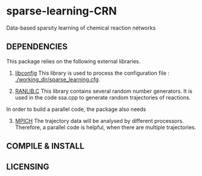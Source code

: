 # sparse-learning-CRN
Data-based sparsity learning of chemical reaction networks 


## DEPENDENCIES

This package relies on the following external libraries.
   
   1.	[libconfig](https://github.com/hyperrealm/libconfig)
   	This library is used to process the configuration file : [./working_dir/sparse_learning.cfg](./working_dir/sparse_learning.cfg).

   2.	[RANLIB.C](http://www.netlib.org/random/ranlib.c.tar.gz)
       	This library contains several random number generators. 
	It is used in the code ssa.cpp to generate random trajectories of reactions.

 In order to build a parallel code, the package also needs 
   
   3.  	[MPICH](https://www.mpich.org)
	The trajectory data will be analysed by different processors. 
	Therefore, a parallel code is helpful, when there are multiple trajectories.

## COMPILE & INSTALL

## LICENSING

